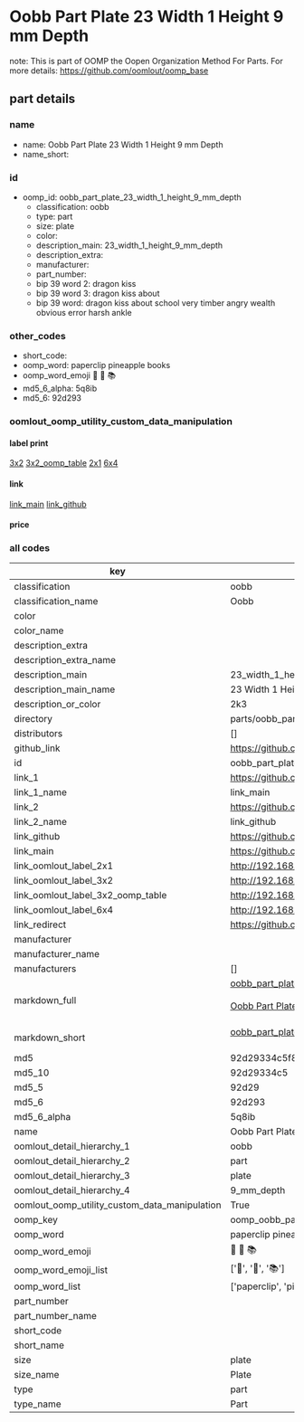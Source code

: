 # Oobb Part Plate 23 Width 1 Height 9 mm Depth  

note: This is part of OOMP the Oopen Organization Method For Parts. For more details: https://github.com/oomlout/oomp_base

##  part details
  







### name
* name: Oobb Part Plate 23 Width 1 Height 9 mm Depth
* name_short: 
### id
* oomp_id: oobb_part_plate_23_width_1_height_9_mm_depth
  * classification: oobb
  * type: part
  * size: plate
  * color: 
  * description_main: 23_width_1_height_9_mm_depth
  * description_extra: 
  * manufacturer: 
  * part_number: 
  * bip 39 word 2: dragon kiss
  * bip 39 word 3: dragon kiss about
  * bip 39 word: dragon kiss about school very timber angry wealth obvious error harsh ankle

### other_codes
* short_code: 
* oomp_word: paperclip pineapple books
* oomp_word_emoji :paperclip: :pineapple: :books:
* md5_6_alpha: 5q8ib
* md5_6: 92d293






### oomlout_oomp_utility_custom_data_manipulation
#### label print
[3x2](http://192.168.1.245:1112/?label=oomp%205q8ib)
[3x2_oomp_table](http://192.168.1.108:1112/?label=oomp%205q8ib)
[2x1](http://192.168.1.242:1112/?label=oomp%205q8ib)
[6x4](http://192.168.1.55:1112/?label=oomp%205q8ib)    

#### link

[link_main](https://github.com/oomlout/oomlout_oomp_version_1_messy/tree/main/parts/oobb_part_plate_23_width_1_height_9_mm_depth) [link_github](https://github.com/oomlout/oomlout_oomp_version_1_messy/tree/main/parts/oobb_part_plate_23_width_1_height_9_mm_depth)                             

#### price







### all codes 
| key | value |  
| --- | --- |  
| classification | oobb |  
| classification_name | Oobb |  
| color |  |  
| color_name |  |  
| description_extra |  |  
| description_extra_name |  |  
| description_main | 23_width_1_height_9_mm_depth |  
| description_main_name | 23 Width 1 Height 9 mm Depth |  
| description_or_color | 2k3 |  
| directory | parts/oobb_part_plate_23_width_1_height_9_mm_depth |  
| distributors | [] |  
| github_link | https://github.com/oomlout/oomlout_oomp_part_src/tree/main/parts/oobb_part_plate_23_width_1_height_9_mm_depth |  
| id | oobb_part_plate_23_width_1_height_9_mm_depth |  
| link_1 | https://github.com/oomlout/oomlout_oomp_version_1_messy/tree/main/parts/oobb_part_plate_23_width_1_height_9_mm_depth |  
| link_1_name | link_main |  
| link_2 | https://github.com/oomlout/oomlout_oomp_version_1_messy/tree/main/parts/oobb_part_plate_23_width_1_height_9_mm_depth |  
| link_2_name | link_github |  
| link_github | https://github.com/oomlout/oomlout_oomp_version_1_messy/tree/main/parts/oobb_part_plate_23_width_1_height_9_mm_depth |  
| link_main | https://github.com/oomlout/oomlout_oomp_version_1_messy/tree/main/parts/oobb_part_plate_23_width_1_height_9_mm_depth |  
| link_oomlout_label_2x1 | http://192.168.1.242:1112/?label=oomp%205q8ib |  
| link_oomlout_label_3x2 | http://192.168.1.245:1112/?label=oomp%205q8ib |  
| link_oomlout_label_3x2_oomp_table | http://192.168.1.108:1112/?label=oomp%205q8ib |  
| link_oomlout_label_6x4 | http://192.168.1.55:1112/?label=oomp%205q8ib |  
| link_redirect | https://github.com/oomlout/oomlout_oomp_version_1_messy/tree/main/parts/oobb_part_plate_23_width_1_height_9_mm_depth |  
| manufacturer |  |  
| manufacturer_name |  |  
| manufacturers | [] |  
| markdown_full | [oobb_part_plate_23_width_1_height_9_mm_depth](none)<br>[](none)<br>[Oobb Part Plate 23 Width 1 Height 9 Mm Depth](none)<br><br> |  
| markdown_short | [oobb_part_plate_23_width_1_height_9_mm_depth](none)<br><br> |  
| md5 | 92d29334c5f8211f88f97c0c00deb210 |  
| md5_10 | 92d29334c5 |  
| md5_5 | 92d29 |  
| md5_6 | 92d293 |  
| md5_6_alpha | 5q8ib |  
| name | Oobb Part Plate 23 Width 1 Height 9 mm Depth |  
| oomlout_detail_hierarchy_1 | oobb |  
| oomlout_detail_hierarchy_2 | part |  
| oomlout_detail_hierarchy_3 | plate |  
| oomlout_detail_hierarchy_4 | 9_mm_depth |  
| oomlout_oomp_utility_custom_data_manipulation | True |  
| oomp_key | oomp_oobb_part_plate_23_width_1_height_9_mm_depth |  
| oomp_word | paperclip pineapple books |  
| oomp_word_emoji | :paperclip: :pineapple: :books: |  
| oomp_word_emoji_list | [':paperclip:', ':pineapple:', ':books:'] |  
| oomp_word_list | ['paperclip', 'pineapple', 'books'] |  
| part_number |  |  
| part_number_name |  |  
| short_code |  |  
| short_name |  |  
| size | plate |  
| size_name | Plate |  
| type | part |  
| type_name | Part |  
